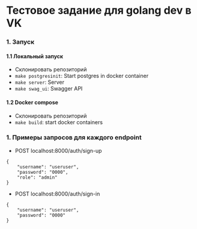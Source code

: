 # Тестовое задание для golang dev в VK

### 1. Запуск
#### 1.1 Локальный запуск
- Склонировать репозиторий
- ```make postgresinit```: Start postgres in docker container
- ```make server```: Server
- ```make swag_ui```: Swagger API

#### 1.2 Docker compose
- Склонировать репозиторий
- ```make build```: start docker containers

### 1. Примеры запросов для каждого endpoint

- POST localhost:8000/auth/sign-up
```
{
    "username": "useruser",
    "password": "0000",
    "role": "admin"
}
```

- POST localhost:8000/auth/sign-in
```
{
    "username": "useruser",
    "password": "0000"
}
```